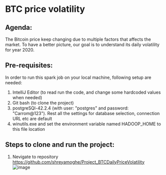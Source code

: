 BTC price volatility
====================
Agenda:
-------
The Bitcoin price keep changing due to multiple factors that affects the market. 
To have a better picture, our goal is to understand its daily volatility for year 2020.

Pre-requisites:
--------------
In order to run this spark job on your local machine, following setup are needed:
1. IntelliJ Editor (to read run the code, and change some hardcoded values when needed)
2. Git bash (to clone the project)
3. postgreSQl-42.2.4 (with user: "postgres" and password: "Carrom@123").
     Rest all the settings for database selection, connection URL etc are default
4. winutils.exe and set the environment variable named HADOOP_HOME to this file location
  
Steps to clone and run the project:
-----------------------------------
1. Nevigate to repository https://github.com/shreyamoghe/Project_BTCDailyPriceVolatility
  ![image](https://user-images.githubusercontent.com/13486101/125192917-a86a9c00-e267-11eb-9f85-6e2fc62e5ce1.png)

